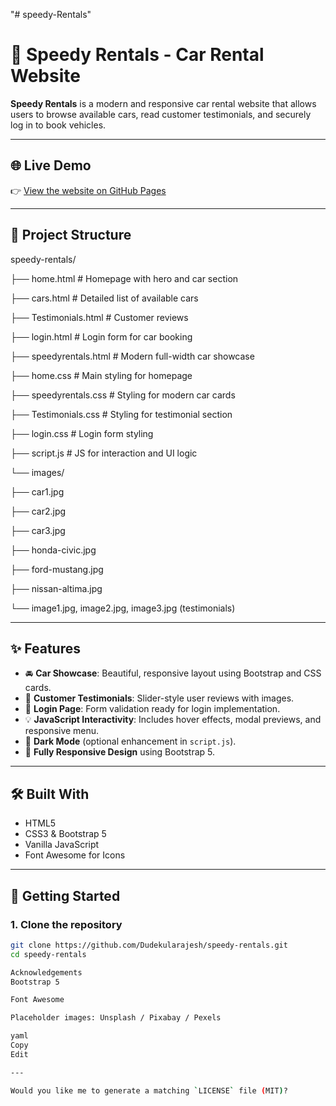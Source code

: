 "# speedy-Rentals" 

# 🚗 Speedy Rentals - Car Rental Website

**Speedy Rentals** is a modern and responsive car rental website that allows users to browse available cars, read customer testimonials, and securely log in to book vehicles.

---

## 🌐 Live Demo

👉 [View the website on GitHub Pages](https://Dudekularajesh.github.io/speedy-rentals/)  

---

## 📁 Project Structure

speedy-rentals/

├── home.html # Homepage with hero and car section

├── cars.html # Detailed list of available cars

├── Testimonials.html # Customer reviews

├── login.html # Login form for car booking

├── speedyrentals.html # Modern full-width car showcase

├── home.css # Main styling for homepage

├── speedyrentals.css # Styling for modern car cards

├── Testimonials.css # Styling for testimonial section

├── login.css # Login form styling

├── script.js # JS for interaction and UI logic

└── images/

├── car1.jpg

├── car2.jpg

├── car3.jpg

├── honda-civic.jpg

├── ford-mustang.jpg

├── nissan-altima.jpg

└── image1.jpg, image2.jpg, image3.jpg (testimonials)


---

## ✨ Features

- 🚘 **Car Showcase**: Beautiful, responsive layout using Bootstrap and CSS cards.
- 🧾 **Customer Testimonials**: Slider-style user reviews with images.
- 🔐 **Login Page**: Form validation ready for login implementation.
- 💡 **JavaScript Interactivity**: Includes hover effects, modal previews, and responsive menu.
- 🌙 **Dark Mode** (optional enhancement in `script.js`).
- 📱 **Fully Responsive Design** using Bootstrap 5.

---

## 🛠 Built With

- HTML5
- CSS3 & Bootstrap 5
- Vanilla JavaScript
- Font Awesome for Icons

---

## 🚀 Getting Started

### 1. Clone the repository
```bash
git clone https://github.com/Dudekularajesh/speedy-rentals.git
cd speedy-rentals

Acknowledgements
Bootstrap 5

Font Awesome

Placeholder images: Unsplash / Pixabay / Pexels

yaml
Copy
Edit

---

Would you like me to generate a matching `LICENSE` file (MIT)?
